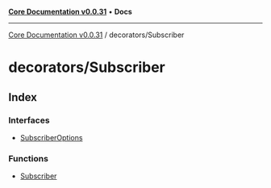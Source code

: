 [**Core Documentation v0.0.31**](../../README.md) • **Docs**

***

[Core Documentation v0.0.31](../../modules.md) / decorators/Subscriber

# decorators/Subscriber

## Index

### Interfaces

- [SubscriberOptions](interfaces/SubscriberOptions.md)

### Functions

- [Subscriber](functions/Subscriber.md)
